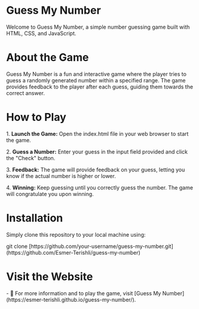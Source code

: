 <h1>Guess My Number</h1>
<p align="left">Welcome to Guess My Number, a simple number guessing game built with HTML, CSS, and JavaScript.</p>

<h1>About the Game</h1>
<p align="left">Guess My Number is a fun and interactive game where the player tries to guess a randomly generated number within a specified range. The game provides feedback to the player after each guess, guiding them towards the correct answer.</p>

<h1>How to Play</h1>
<p align="left">1. <b>Launch the Game:</b> Open the index.html file in your web browser to start the game.</p>

<p align="left">2. <b>Guess a Number:</b> Enter your guess in the input field provided and click the "Check" button.</p>

<p align="left">3. <b>Feedback:</b> The game will provide feedback on your guess, letting you know if the actual number is higher or lower.</p>

<p align="left">4. <b>Winning:</b> Keep guessing until you correctly guess the number. The game will congratulate you upon winning.</p>


<h1>Installation</h1>
<p align="left">Simply clone this repository to your local machine using:</p>
<p>git clone [https://github.com/your-username/guess-my-number.git](https://github.com/Esmer-Terishli/guess-my-number)</p>

<h1>Visit the Website</h1>
- 📄 For more information and to play the game, visit [Guess My Number](https://esmer-terishli.github.io/guess-my-number/).
